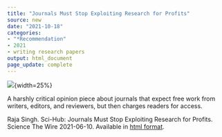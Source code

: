 ```yaml
---
title: "Journals Must Stop Exploiting Research for Profits"
source: new
date: "2021-10-18"
categories:
- "*Recommendation"
- 2021
- writing research papers
output: html_document
page_update: complete
---
```


![](http://www.pmean.com/new-images/21/journal-profits-01.png){width=25%}

<div class="notes">

A harshly critical opinion piece about journals that expect free work from writers, editors, and reviewers, but then charges readers for access.

Raja Singh. Sci-Hub: Journals Must Stop Exploiting Research for Profits. Science The Wire 2021-06-10. Available in [html format][sin1].

[sin1]: https://science.thewire.in/the-sciences/sci-hub-journals-must-stop-exploiting-research-for-profits

</div>

